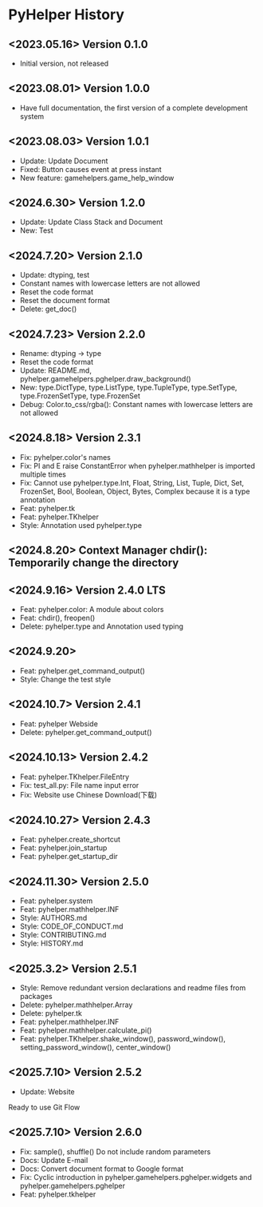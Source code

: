 # PyHelper History

## <2023.05.16>  Version 0.1.0
- Initial version, not released

## <2023.08.01> Version 1.0.0
- Have full documentation, the first version of a complete development system

## <2023.08.03> Version 1.0.1
- Update: Update Document
- Fixed: Button causes event at press instant
- New feature: gamehelpers.game_help_window

## <2024.6.30> Version 1.2.0
- Update: Update Class Stack and Document
- New: Test

## <2024.7.20> Version 2.1.0
- Update: dtyping, test
- Constant names with lowercase letters are not allowed
- Reset the code format
- Reset the document format
- Delete: get_doc()

## <2024.7.23> Version 2.2.0
- Rename: dtyping -> type
- Reset the code format
- Update: README.md, pyhelper.gamehelpers.pghelper.draw_background()
- New: type.DictType, type.ListType, type.TupleType, type.SetType, type.FrozenSetType, type.FrozenSet
- Debug: Color.to_css/rgba(): Constant names with lowercase letters are not allowed

## <2024.8.18> Version 2.3.1
- Fix: pyhelper.color's names
- Fix: PI and E raise ConstantError when pyhelper.mathhelper is imported multiple times
- Fix: Cannot use pyhelper.type.Int, Float, String, List, Tuple, Dict, Set, FrozenSet, Bool, Boolean, Object, Bytes, Complex because it is a type annotation
- Feat: pyhelper.tk
- Feat: pyhelper.TKhelper
- Style: Annotation used pyhelper.type

## <2024.8.20> Context Manager chdir(): Temporarily change the directory

## <2024.9.16> Version 2.4.0 LTS
- Feat: pyhelper.color: A module about colors
- Feat: chdir(), freopen()
- Delete: pyhelper.type and Annotation used typing

## <2024.9.20> 
- Feat: pyhelper.get_command_output()
- Style: Change the test style

## <2024.10.7> Version 2.4.1
- Feat: pyhelper Webside
- Delete: pyhelper.get_command_output()

## <2024.10.13> Version 2.4.2
- Feat: pyhelper.TKhelper.FileEntry
- Fix: test_all.py: File name input error
- Fix: Website use Chinese Download(下载)

## <2024.10.27> Version 2.4.3
- Feat: pyhelper.create_shortcut
- Feat: pyhelper.join_startup
- Feat: pyhelper.get_startup_dir

## <2024.11.30> Version 2.5.0
- Feat: pyhelper.system
- Feat: pyhelper.mathhelper.INF
- Style: AUTHORS.md
- Style: CODE_OF_CONDUCT.md
- Style: CONTRIBUTING.md
- Style: HISTORY.md

## <2025.3.2> Version 2.5.1
- Style: Remove redundant version declarations and readme files from packages
- Delete: pyhelper.mathhelper.Array
- Delete: pyhelper.tk
- Feat: pyhelper.mathhelper.INF
- Feat: pyhelper.mathhelper.calculate_pi()
- Feat: pyhelper.TKhelper.shake_window(), password_window(), setting_password_window(), center_window()

## <2025.7.10> Version 2.5.2
- Update: Website
    
Ready to use Git Flow

## <2025.7.10> Version 2.6.0
- Fix: sample(), shuffle() Do not include random parameters
- Docs: Update E-mail
- Docs: Convert document format to Google format
- Fix: Cyclic introduction in pyhelper.gamehelpers.pghelper.widgets and pyhelper.gamehelpers.pghelper
- Feat: pyhelper.tkhelper